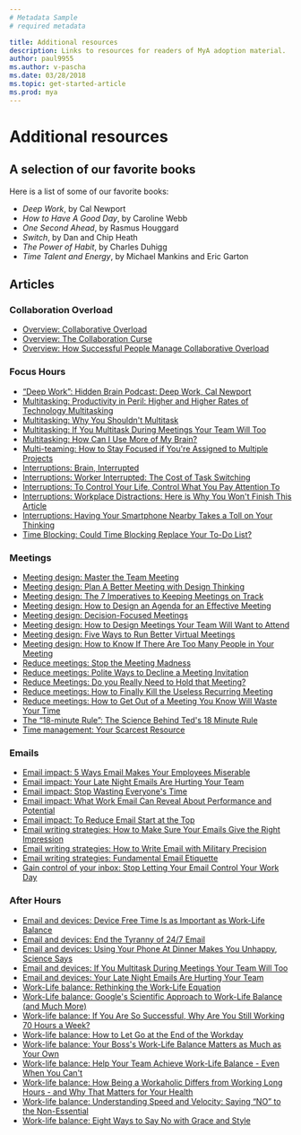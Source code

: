 ```yaml
---
# Metadata Sample
# required metadata

title: Additional resources
description: Links to resources for readers of MyA adoption material. 
author: paul9955
ms.author: v-pascha
ms.date: 03/28/2018
ms.topic: get-started-article
ms.prod: mya
---
```


# Additional resources

<!--
## Contact us
For additional support and feedback, email us at change@myanalytics.com.
-->
## A selection of our favorite books

Here is a list of some of our favorite books:
 * _Deep Work_, by Cal Newport
 * _How to Have A Good Day_, by Caroline Webb
 * _One Second Ahead_, by Rasmus Houggard
 * _Switch_, by Dan and Chip Heath
 * _The Power of Habit_, by Charles Duhigg
 * _Time Talent and Energy_, by Michael Mankins and Eric Garton

## Articles

### Collaboration Overload

 * [Overview: Collaborative Overload ](https://hbr.org/2016/01/collaborative-overload#)
 * [Overview: The Collaboration Curse](https://www.economist.com/news/business/21688872-fashion-making-employees-collaborate-has-gone-too-far-collaboration-curse#)
 * [Overview: How Successful People Manage Collaborative Overload](https://www.linkedin.com/pulse/how-successful-people-manage-collaborative-overload-rob-cross/#)

### Focus Hours

 * [“Deep Work”: Hidden Brain Podcast: Deep Work, Cal Newport](http://www.npr.org/2017/07/25/539092670/you-2-0-the-value-of-deep-work-in-an-age-of-distraction#)
 * [Multitasking: Productivity in Peril: Higher and Higher Rates of Technology Multitasking](http://behavioralscientist.org/productivity-peril-higher-higher-rates-technology-multitasking/#)
 * [Multitasking: Why You Shouldn't Multitask](http://fortune.com/2016/12/07/why-you-shouldnt-multitask/#)
 * [Multitasking: If You Multitask During Meetings Your Team Will Too](https://hbr.org/2018/01/if-you-multitask-during-meetings-your-team-will-too#)
 * [Multitasking: How Can I Use More of My Brain?](http://time.com/4817946/brain-games-distraction-attention/#)
 * [Multi-teaming: How to Stay Focused if You're Assigned to Multiple Projects](https://hbr.org/2017/11/how-to-stay-focused-if-youre-assigned-to-multiple-projects-at-once?utm_medium=email&utm_source=newsletter_daily&utm_campaign=dailyalert&referral=00563&spMailingID=18433252&spUserID=Mzc3NDk4MDM5NjkwS0&spJobID=1140540686&spReportId=MTE0MDU0MDY4NgS2#)
 * [Interruptions: Brain, Interrupted](http://www.nytimes.com/2013/05/05/opinion/sunday/a-focus-on-distraction.html#)
 * [Interruptions: Worker Interrupted: The Cost of Task Switching](https://www.fastcompany.com/944128/worker-interrupted-cost-task-switching#)
 * [Interruptions: To Control Your Life, Control What You Pay Attention To](https://hbr.org/2018/03/to-control-your-life-control-what-you-pay-attention-to?utm_medium=email&utm_source=newsletter_weekly&utm_campaign=weeklyhotlist&referral=00202&deliveryName=DM3015#)
 * [Interruptions: Workplace Distractions: Here is Why You Won't Finish This Article](https://www.wsj.com/articles/SB10001424127887324339204578173252223022388?mg=prod/accounts-wsj#)
 * [Interruptions: Having Your Smartphone Nearby Takes a Toll on Your Thinking](https://hbr.org/2018/03/having-your-smartphone-nearby-takes-a-toll-on-your-thinking#)
 * [Time Blocking: Could Time Blocking Replace Your To-Do List?](https://www.fastcompany.com/3069293/could-time-blocking-replace-your-to-do-list#)

### Meetings

 * [Meeting design: Master the Team Meeting](https://hbswk.hbs.edu/item/mastering-the-team-meeting?cid=spmailing-19102256-WK%20Newsletter%2002-28-2018%20(1)-February%2028,%202018#)
 * [Meeting design: Plan A Better Meeting with Design Thinking ](https://hbr.org/2018/02/plan-a-better-meeting-with-design-thinking?utm_campaign=hbr&utm_source=linkedin&utm_medium=social#)
 * [Meeting design: The 7 Imperatives to Keeping Meetings on Track](https://hbr.org/2013/12/the-seven-imperatives-to-keeping-meetings-on-track#)
 * [Meeting design: How to Design an Agenda for an Effective Meeting](https://hbr.org/2015/03/how-to-design-an-agenda-for-an-effective-meeting#)
 * [Meeting design: Decision-Focused Meetings](http://www.bain.com/publications/articles/decision-insights-9-decision-focused-meetings.aspx#)
 * [Meeting design: How to Design Meetings Your Team Will Want to Attend](https://hbr.org/2017/04/how-to-design-meetings-your-team-will-want-to-attend?referral=03758&cm_vc=rr_item_page.top_right#)
 * [Meeting design: Five Ways to Run Better Virtual Meetings](https://hbr.org/2012/05/the-right-way-to-run-a-virtual#)
 * [Meeting design: How to Know If There Are Too Many People in Your Meeting](https://hbr.org/2015/03/how-to-know-if-there-are-too-many-people-in-your-meeting#)
 * [Reduce meetings: Stop the Meeting Madness](https://hbr.org/2017/07/stop-the-meeting-madness#)
 * [Reduce meetings: Polite Ways to Decline a Meeting Invitation](https://hbr.org/2016/05/polite-ways-to-decline-a-meeting-invitation#)
 * [Reduce Meetings: Do you Really Need to Hold that Meeting?](https://hbr.org/2015/03/do-you-really-need-to-hold-that-meeting#)
 * [Reduce meetings: How to Finally Kill the Useless Recurring Meeting](https://hbr.org/2015/03/how-to-finally-kill-the-useless-recurring-meeting#)
 * [Reduce meetings: How to Get Out of a Meeting You Know Will Waste Your Time](https://hbr.org/2018/01/how-to-get-out-of-a-meeting-you-know-will-waste-your-time#)
 * [The “18-minute Rule”: The Science Behind Ted's 18 Minute Rule](https://www.linkedin.com/pulse/20140313205730-5711504-the-science-behind-ted-s-18-minute-rule/#)
 * [Time management: Your Scarcest Resource](https://hbr.org/2014/05/your-scarcest-resource#)

### Emails

 * [Email impact: 5 Ways Email Makes Your Employees Miserable](https://www.forbes.com/sites/jacobmorgan/2013/10/15/5-ways-email-makes-your-employees-miserable/#)
 * [Email impact: Your Late Night Emails Are Hurting Your Team](https://hbr.org/2015/03/your-late-night-emails-are-hurting-your-team#)
 * [Email impact: Stop Wasting Everyone's Time](https://www.wsj.com/articles/how-to-stop-wasting-colleagues-time-1417562658#)
 * [Email impact: What Work Email Can Reveal About Performance and Potential](https://hbr.org/2016/02/what-work-email-can-reveal-about-performance-and-potential#)
 * [Email impact: To Reduce Email Start at the Top](https://hbr.org/2013/09/to-reduce-e-mail-start-at-the-top#)
 * [Email writing strategies: How to Make Sure Your Emails Give the Right Impression](https://hbr.org/2017/02/how-to-make-sure-your-emails-give-the-right-impression#)
 * [Email writing strategies: How to Write Email with Military Precision](https://hbr.org/2016/11/how-to-write-email-with-military-precision#)
 * [Email writing strategies: Fundamental Email Etiquette](https://www.lifewire.com/fundamental-email-etiquette-1171187#)
 * [Gain control of your inbox: Stop Letting Your Email Control Your Work Day](https://hbr.org/2017/09/stop-letting-email-control-your-work-day#)

### After Hours

 * [Email and devices: Device Free Time Is as Important as Work-Life Balance](https://hbr.org/2017/04/device-free-time-is-as-important-as-work-life-balance#)
 * [Email and devices: End the Tyranny of 24/7 Email](https://www.nytimes.com/2014/08/29/opinion/end-the-tyranny-of-24-7-email.html?mtrref=getpocket.com&gwh=DDDB2D89FAB3C3454A39D518E7E85BBE&gwt=pay&assetType=opinion#)
 * [Email and devices: Using Your Phone At Dinner Makes You Unhappy, Science Says](http://time.com/5178352/phone-ruining-dinner/#)
 * [Email and devices: If You Multitask During Meetings Your Team Will Too](https://hbr.org/2018/01/if-you-multitask-during-meetings-your-team-will-too#)
 * [Email and devices: Your Late Night Emails Are Hurting Your Team](https://hbr.org/2015/03/your-late-night-emails-are-hurting-your-team#)
 * [Work-Life balance: Rethinking the Work-Life Equation](https://www.nytimes.com/2016/02/28/magazine/rethinking-the-work-life-equation.html#)
 * [Work-Life balance: Google's Scientific Approach to Work-Life Balance (and Much More)](https://hbr.org/2014/03/googles-scientific-approach-to-work-life-balance-and-much-more#)
 * [Work-life balance: If You Are So Successful, Why Are You Still Working 70 Hours a Week?](https://hbr.org/2018/02/if-youre-so-successful-why-are-you-still-working-70-hours-a-week#)
 * [Work-life balance: How to Let Go at the End of the Workday](https://hbr.org/2017/11/how-to-let-go-at-the-end-of-the-workday#)
 * [Work-life balance: Your Boss's Work-Life Balance Matters as Much as Your Own](https://hbr.org/2014/07/your-bosss-work-life-balance-matters-as-much-as-your-own#)
 * [Work-life balance: Help Your Team Achieve Work-Life Balance - Even When You Can't](https://hbr.org/2017/08/help-your-team-achieve-work-life-balance-even-when-you-cant#)
 * [Work-life balance: How Being a Workaholic Differs from Working Long Hours - and Why That Matters for Your Health](https://hbr.org/2018/03/how-being-a-workaholic-differs-from-working-long-hours-and-why-that-matters-for-your-health#)
 * [Work-life balance: Understanding Speed and Velocity: Saying “NO” to the Non-Essential](https://www.fs.blog/2018/03/speed-velocity/#)
 * [Work-life balance: Eight Ways to Say No with Grace and Style](https://www.fs.blog/2014/11/eight-ways-to-say-no/#)


